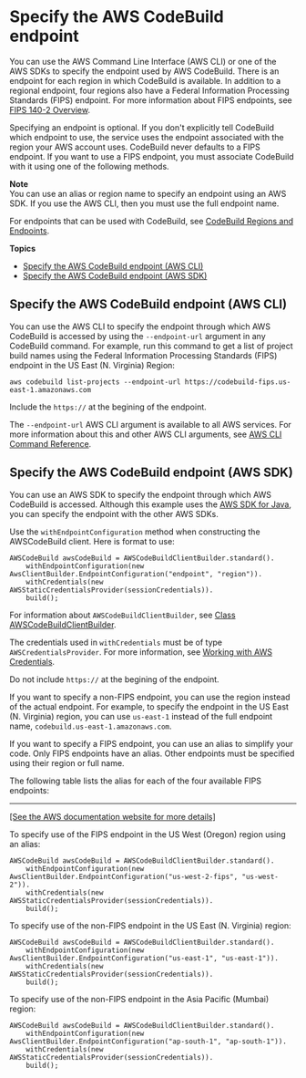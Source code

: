 # Specify the AWS CodeBuild endpoint<a name="endpoint-specify"></a>

 You can use the AWS Command Line Interface \(AWS CLI\) or one of the AWS SDKs to specify the endpoint used by AWS CodeBuild\. There is an endpoint for each region in which CodeBuild is available\. In addition to a regional endpoint, four regions also have a Federal Information Processing Standards \(FIPS\) endpoint\. For more information about FIPS endpoints, see [FIPS 140\-2 Overview](https://aws.amazon.com/compliance/fips/)\. 

 Specifying an endpoint is optional\. If you don't explicitly tell CodeBuild which endpoint to use, the service uses the endpoint associated with the region your AWS account uses\. CodeBuild never defaults to a FIPS endpoint\. If you want to use a FIPS endpoint, you must associate CodeBuild with it using one of the following methods\. 

**Note**  
 You can use an alias or region name to specify an endpoint using an AWS SDK\. If you use the AWS CLI, then you must use the full endpoint name\. 

 For endpoints that can be used with CodeBuild, see [CodeBuild Regions and Endpoints](https://docs.aws.amazon.com/general/latest/gr/rande.html#codebuild_region)\. 

**Topics**
+ [Specify the AWS CodeBuild endpoint \(AWS CLI\)](#endpoint-specify-cli)
+ [Specify the AWS CodeBuild endpoint \(AWS SDK\)](#endpoint-specify-sdk)

## Specify the AWS CodeBuild endpoint \(AWS CLI\)<a name="endpoint-specify-cli"></a>

 You can use the AWS CLI to specify the endpoint through which AWS CodeBuild is accessed by using the `--endpoint-url` argument in any CodeBuild command\. For example, run this command to get a list of project build names using the Federal Information Processing Standards \(FIPS\) endpoint in the US East \(N\. Virginia\) Region: 

```
aws codebuild list-projects --endpoint-url https://codebuild-fips.us-east-1.amazonaws.com
```

Include the `https://` at the begining of the endpoint\.

 The `--endpoint-url` AWS CLI argument is available to all AWS services\. For more information about this and other AWS CLI arguments, see [AWS CLI Command Reference](https://docs.aws.amazon.com/cli/latest/reference/)\. 

## Specify the AWS CodeBuild endpoint \(AWS SDK\)<a name="endpoint-specify-sdk"></a>

 You can use an AWS SDK to specify the endpoint through which AWS CodeBuild is accessed\. Although this example uses the [AWS SDK for Java](https://aws.amazon.com/sdk-for-java/), you can specify the endpoint with the other AWS SDKs\. 

 Use the `withEndpointConfiguration` method when constructing the AWSCodeBuild client\. Here is format to use: 

```
AWSCodeBuild awsCodeBuild = AWSCodeBuildClientBuilder.standard().
    withEndpointConfiguration(new AwsClientBuilder.EndpointConfiguration("endpoint", "region")).
    withCredentials(new AWSStaticCredentialsProvider(sessionCredentials)).
    build();
```

 For information about `AWSCodeBuildClientBuilder`, see [Class AWSCodeBuildClientBuilder](https://docs.aws.amazon.com/AWSJavaSDK/latest/javadoc/com/amazonaws/services/codebuild/AWSCodeBuildClientBuilder.html)\. 

 The credentials used in `withCredentials` must be of type `AWSCredentialsProvider`\. For more information, see [Working with AWS Credentials](https://docs.aws.amazon.com/sdk-for-java/v1/developer-guide/credentials.html)\. 

 Do not include `https://` at the begining of the endpoint\.

 If you want to specify a non\-FIPS endpoint, you can use the region instead of the actual endpoint\. For example, to specify the endpoint in the US East \(N\. Virginia\) region, you can use `us-east-1` instead of the full endpoint name, `codebuild.us-east-1.amazonaws.com`\. 

If you want to specify a FIPS endpoint, you can use an alias to simplify your code\. Only FIPS endpoints have an alias\. Other endpoints must be specified using their region or full name\. 

The following table lists the alias for each of the four available FIPS endpoints:


****  
[\[See the AWS documentation website for more details\]](http://docs.aws.amazon.com/codebuild/latest/userguide/endpoint-specify.html)

 To specify use of the FIPS endpoint in the US West \(Oregon\) region using an alias: 

```
AWSCodeBuild awsCodeBuild = AWSCodeBuildClientBuilder.standard().
    withEndpointConfiguration(new AwsClientBuilder.EndpointConfiguration("us-west-2-fips", "us-west-2")).
    withCredentials(new AWSStaticCredentialsProvider(sessionCredentials)).
    build();
```

 To specify use of the non\-FIPS endpoint in the US East \(N\. Virginia\) region: 

```
AWSCodeBuild awsCodeBuild = AWSCodeBuildClientBuilder.standard().
    withEndpointConfiguration(new AwsClientBuilder.EndpointConfiguration("us-east-1", "us-east-1")).
    withCredentials(new AWSStaticCredentialsProvider(sessionCredentials)).
    build();
```

 To specify use of the non\-FIPS endpoint in the Asia Pacific \(Mumbai\) region: 

```
AWSCodeBuild awsCodeBuild = AWSCodeBuildClientBuilder.standard().
    withEndpointConfiguration(new AwsClientBuilder.EndpointConfiguration("ap-south-1", "ap-south-1")).
    withCredentials(new AWSStaticCredentialsProvider(sessionCredentials)).
    build();
```